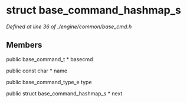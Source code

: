 # struct base_command_hashmap_s

*Defined at line 36 of ./engine/common/base_cmd.h*

## Members

public base_command_t * basecmd

public const char * name

public base_command_type_e type

public struct base_command_hashmap_s * next




